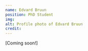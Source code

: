```yaml
---
name: Edvard Bruun
position: PhD Student
img:
alt: Profile photo of Edvard Bruun
credit: 
---
```

[Coming soon!]